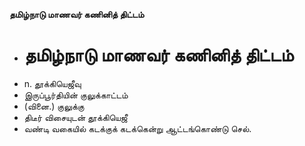 **தமிழ்நாடு மாணவர் கணினித் திட்டம்**
- # தமிழ்நாடு மாணவர் கணினித் திட்டம்
- n. தூக்கியெஜீவு
- இருப்பூர்தியின் குலுக்காட்டம்
- (வினை.) குலுக்கு
- திடீர் விசையுடன் தூக்கியெஜீ
- வண்டி வகையில் கடக்குக் கடக்கென்று ஆட்டங்கொண்டு செல்.

